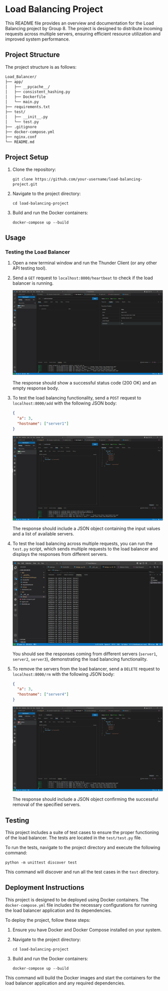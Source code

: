 
# Load Balancing Project

This README file provides an overview and documentation for the Load Balancing project by Group 8. The project is designed to distribute incoming requests across multiple servers, ensuring efficient resource utilization and improved system performance.

## Project Structure

The project structure is as follows:

```
Load_Balancer/
├── app/
│   ├── __pycache__/
│   ├── consistent_hashing.py
│   ├── Dockerfile
│   └── main.py
├── requirements.txt
├── test/
│   ├── __init__.py
│   └── test.py
├── .gitignore
├── docker-compose.yml
├── nginx.conf
└── README.md
```

## Project Setup

1. Clone the repository:
   ```
   git clone https://github.com/your-username/load-balancing-project.git
   ```

2. Navigate to the project directory:
   ```
   cd load-balancing-project
   ```

3. Build and run the Docker containers:
   ```
   docker-compose up --build
   ```

## Usage

### Testing the Load Balancer

1. Open a new terminal window and run the Thunder Client (or any other API testing tool).

2. Send a `GET` request to `localhost:8000/heartbeat` to check if the load balancer is running.

   ![Thunder Client GET Request](images/heartbeat.jpeg)
  

   The response should show a successful status code (200 OK) and an empty response body.

3. To test the load balancing functionality, send a `POST` request to `localhost:8000/add` with the following JSON body:

   ```json
   {
     "a": 3,
     "hostname": ["server1"]
   }
   ```

   ![Thunder Client POST Request](images/load-balancing_add.jpeg)

   The response should include a JSON object containing the input values and a list of available servers.

4. To test the load balancing across multiple requests, you can run the `test.py` script, which sends multiple requests to the load balancer and displays the responses from different servers.

   ![Test Script Output](images/load_balancing.jpeg)

   You should see the responses coming from different servers (`server1`, `server2`, `server3`), demonstrating the load balancing functionality.

5. To remove the servers from the load balancer, send a `DELETE` request to `localhost:8000/rm` with the following JSON body:

   ```json
   {
     "a": 3,
     "hostname": ["server4"]
   }
   ```

   ![Thunder Client DELETE Request](images/remove.jpeg)

   The response should include a JSON object confirming the successful removal of the specified servers.

## Testing

This project includes a suite of test cases to ensure the proper functioning of the load balancer. The tests are located in the `test/test.py` file.

To run the tests, navigate to the project directory and execute the following command:

```
python -m unittest discover test
```

This command will discover and run all the test cases in the `test` directory.

## Deployment Instructions

This project is designed to be deployed using Docker containers. The `docker-compose.yml` file includes the necessary configurations for running the load balancer application and its dependencies.

To deploy the project, follow these steps:

1. Ensure you have Docker and Docker Compose installed on your system.

2. Navigate to the project directory:
   ```
   cd load-balancing-project
   ```

3. Build and run the Docker containers:
   ```
   docker-compose up --build
   ```

This command will build the Docker images and start the containers for the load balancer application and any required dependencies.


